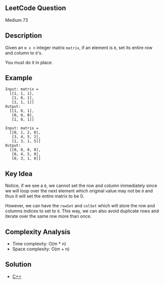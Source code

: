 ## LeetCode Question
Medium 73

## Description
Given an `m x n` integer matrix `matrix`, if an element is `0`, set its entire row and column to `0`'s.

You must do it in place.

## Example
```
Input: matrix =
  [[1, 1, 1],
   [1, 0, 1],
   [1, 1, 1]]
Output:
  [[1, 0, 1],
   [0, 0, 0],
   [1, 0, 1]]

Input: matrix =
  [[0, 1, 2, 0],
   [3, 4, 5, 2],
   [1, 3, 1, 5]]
Output:
  [[0, 0, 0, 0],
   [0, 4, 5, 0],
   [0, 3, 1, 0]]
```

## Key Idea
Notice, if we see a `0`, we cannot set the row and column immediately since we will loop over the next element which original value may not be `0` and thus it will set the entire matrix to be 0.

However, we can have the `rowSet` and `colSet` which will store the row and columns indices to set to `0`. This way, we can also avoid duplicate rows and iterate over the same row more than once.

## Complexity Analysis
- Time complexity: O(m * n)
- Space complexity: O(m + n)

## Solution
- [C++](solution.cpp)